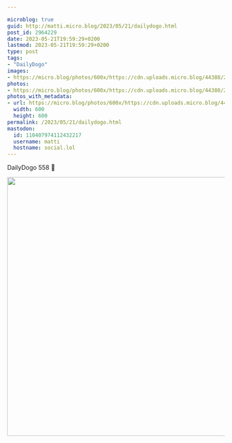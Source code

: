 ```yaml
---

microblog: true
guid: http://matti.micro.blog/2023/05/21/dailydogo.html
post_id: 2964229
date: 2023-05-21T19:59:29+0200
lastmod: 2023-05-21T19:59:29+0200
type: post
tags:
- "DailyDogo"
images:
- https://micro.blog/photos/600x/https://cdn.uploads.micro.blog/44388/2023/4b4670829a.jpg
photos:
- https://micro.blog/photos/600x/https://cdn.uploads.micro.blog/44388/2023/4b4670829a.jpg
photos_with_metadata:
- url: https://micro.blog/photos/600x/https://cdn.uploads.micro.blog/44388/2023/4b4670829a.jpg
  width: 600
  height: 600
permalink: /2023/05/21/dailydogo.html
mastodon:
  id: 110407974112432217
  username: matti
  hostname: social.lol
---
```

DailyDogo 558 🐶

<img src="/media/uploads/2023/4b4670829a.jpg" width="600" height="600" alt="" />
